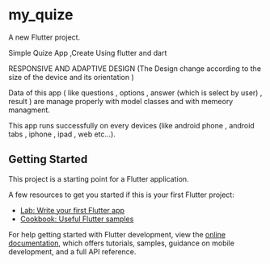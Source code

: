 # my_quize

A new Flutter project.

Simple Quize App ,Create Using flutter and dart

RESPONSIVE AND ADAPTIVE DESIGN
(The Design change according to the size of the device and its orientation )

Data of this app ( like questions , options , answer (which is select by user) , result ) are
manage properly with model classes and with memeory managment.

This app runs successfully on every devices (like android phone , android tabs , iphone , ipad  , web etc...).

## Getting Started

This project is a starting point for a Flutter application.

A few resources to get you started if this is your first Flutter project:

- [Lab: Write your first Flutter app](https://docs.flutter.dev/get-started/codelab)
- [Cookbook: Useful Flutter samples](https://docs.flutter.dev/cookbook)

For help getting started with Flutter development, view the
[online documentation](https://docs.flutter.dev/), which offers tutorials,
samples, guidance on mobile development, and a full API reference.

